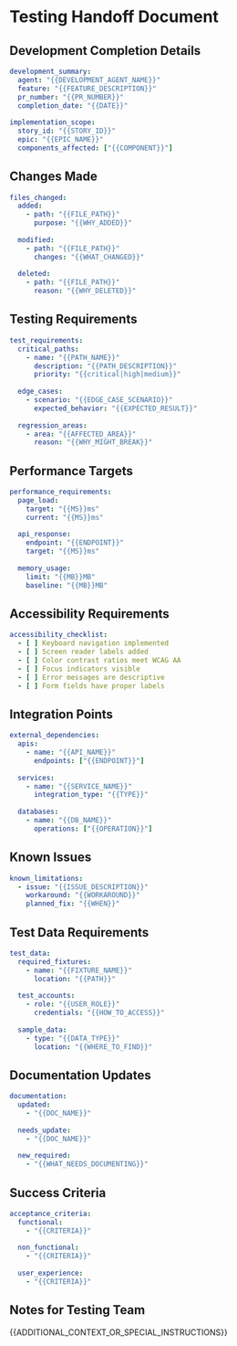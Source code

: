 # Testing Handoff Document

## Development Completion Details
```yaml
development_summary:
  agent: "{{DEVELOPMENT_AGENT_NAME}}"
  feature: "{{FEATURE_DESCRIPTION}}"
  pr_number: "{{PR_NUMBER}}"
  completion_date: "{{DATE}}"
  
implementation_scope:
  story_id: "{{STORY_ID}}"
  epic: "{{EPIC_NAME}}"
  components_affected: ["{{COMPONENT}}"]
```

## Changes Made
```yaml
files_changed:
  added:
    - path: "{{FILE_PATH}}"
      purpose: "{{WHY_ADDED}}"
      
  modified:
    - path: "{{FILE_PATH}}"
      changes: "{{WHAT_CHANGED}}"
      
  deleted:
    - path: "{{FILE_PATH}}"
      reason: "{{WHY_DELETED}}"
```

## Testing Requirements
```yaml
test_requirements:
  critical_paths:
    - name: "{{PATH_NAME}}"
      description: "{{PATH_DESCRIPTION}}"
      priority: "{{critical|high|medium}}"
      
  edge_cases:
    - scenario: "{{EDGE_CASE_SCENARIO}}"
      expected_behavior: "{{EXPECTED_RESULT}}"
      
  regression_areas:
    - area: "{{AFFECTED_AREA}}"
      reason: "{{WHY_MIGHT_BREAK}}"
```

## Performance Targets
```yaml
performance_requirements:
  page_load:
    target: "{{MS}}ms"
    current: "{{MS}}ms"
    
  api_response:
    endpoint: "{{ENDPOINT}}"
    target: "{{MS}}ms"
    
  memory_usage:
    limit: "{{MB}}MB"
    baseline: "{{MB}}MB"
```

## Accessibility Requirements
```yaml
accessibility_checklist:
  - [ ] Keyboard navigation implemented
  - [ ] Screen reader labels added
  - [ ] Color contrast ratios meet WCAG AA
  - [ ] Focus indicators visible
  - [ ] Error messages are descriptive
  - [ ] Form fields have proper labels
```

## Integration Points
```yaml
external_dependencies:
  apis:
    - name: "{{API_NAME}}"
      endpoints: ["{{ENDPOINT}}"]
      
  services:
    - name: "{{SERVICE_NAME}}"
      integration_type: "{{TYPE}}"
      
  databases:
    - name: "{{DB_NAME}}"
      operations: ["{{OPERATION}}"]
```

## Known Issues
```yaml
known_limitations:
  - issue: "{{ISSUE_DESCRIPTION}}"
    workaround: "{{WORKAROUND}}"
    planned_fix: "{{WHEN}}"
```

## Test Data Requirements
```yaml
test_data:
  required_fixtures:
    - name: "{{FIXTURE_NAME}}"
      location: "{{PATH}}"
      
  test_accounts:
    - role: "{{USER_ROLE}}"
      credentials: "{{HOW_TO_ACCESS}}"
      
  sample_data:
    - type: "{{DATA_TYPE}}"
      location: "{{WHERE_TO_FIND}}"
```

## Documentation Updates
```yaml
documentation:
  updated:
    - "{{DOC_NAME}}"
    
  needs_update:
    - "{{DOC_NAME}}"
    
  new_required:
    - "{{WHAT_NEEDS_DOCUMENTING}}"
```

## Success Criteria
```yaml
acceptance_criteria:
  functional:
    - "{{CRITERIA}}"
    
  non_functional:
    - "{{CRITERIA}}"
    
  user_experience:
    - "{{CRITERIA}}"
```

## Notes for Testing Team
{{ADDITIONAL_CONTEXT_OR_SPECIAL_INSTRUCTIONS}}